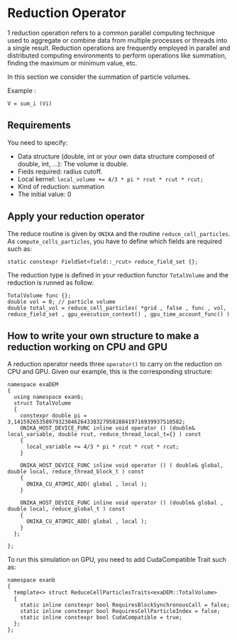 # Reduction Operator

1 reduction operation refers to a common parallel computing technique used to aggregate or combine data from multiple processes or threads into a single result. Reduction operations are frequently employed in parallel and distributed computing environments to perform operations like summation, finding the maximum or minimum value, etc.

In this section we consider the summation of particle volumes. 

Example :

```
V = sum_i (Vi)
```

## Requirements

You need to specify:
- Data structure (double, int or your own data structure composed of double, int, ...): The volume is double. 
- Fieds required: radius cutoff.
- Local kernel: `local_volume += 4/3 * pi * rcut * rcut * rcut;`
- Kind of reduction: summation
- The initial value: 0

## Apply your reduction operator

The reduce routine is given by `ONIKA` and the routine `reduce_cell_particles`. As `compute_cells_particles`, you have to define which fields are required such as: 

```
static constexpr FieldSet<field::_rcut> reduce_field_set {};
```

The reduction type is defined in your reduction functor `TotalVolume` and the reduction is runned as follow:

```
TotalVolume func {};
double vol = 0; // particle volume
double total_vol = reduce_cell_particles( *grid , false , func , vol, reduce_field_set , gpu_execution_context() , gpu_time_account_func() )
```

## How to write your own structure to make a reduction working on CPU and GPU

A reduction operator needs three `operator()` to carry on the reduction on CPU and GPU. Given our example, this is the corresponding structure:

```
namespace exaDEM
{
  using namespace exanb;
  struct TotalVolume
  {
    constexpr double pi = 3,14159265358979323846264338327950288419716939937510582;
    ONIKA_HOST_DEVICE_FUNC inline void operator () (double& local_variable, double rcut, reduce_thread_local_t={} ) const
    {
      local_variable += 4/3 * pi * rcut * rcut * rcut;
    }

    ONIKA_HOST_DEVICE_FUNC inline void operator () ( double& global, double local, reduce_thread_block_t ) const
    {
      ONIKA_CU_ATOMIC_ADD( global , local );
    }

    ONIKA_HOST_DEVICE_FUNC inline void operator () (double& global , double local, reduce_global_t ) const
    {
      ONIKA_CU_ATOMIC_ADD( global , local );
    }
  };

};
```

To run this simulation on GPU, you need to add CudaCompatible Trait such as:
```
namespace exanb
{
  template<> struct ReduceCellParticlesTraits<exaDEM::TotalVolume>
  {
    static inline constexpr bool RequiresBlockSynchronousCall = false;
    static inline constexpr bool RequiresCellParticleIndex = false;
    static inline constexpr bool CudaCompatible = true;
  };
};
```


